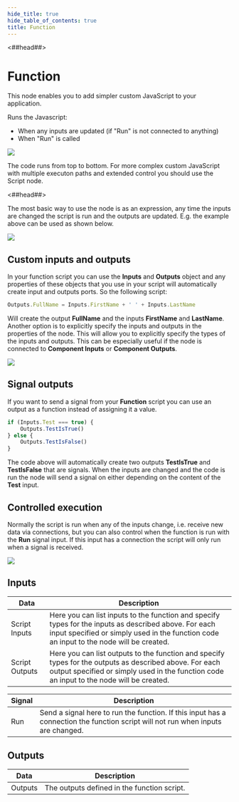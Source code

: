 ```yaml
---
hide_title: true
hide_table_of_contents: true
title: Function
---
```


<##head##>

# Function

This node enables you to add simpler custom JavaScript to your application.

Runs the Javascript:

-   When any inputs are updated (if "Run" is not connected to anything)
-   When "Run" is called

<div className="ndl-image-with-background l">

![](/nodes/javascript/function/function-1.png)

</div>

The code runs from top to bottom. For more complex custom JavaScript with multiple executon paths and extended control you should use the <span className="ndl-node">Script</span> node.

<##head##>

The most basic way to use the node is as an expression, any time the inputs are changed the script is run and the outputs are updated. E.g. the example above can be used as shown below.

<div className="ndl-image-with-background l">

![](/nodes/javascript/function/function-2.png)

</div>

## Custom inputs and outputs

In your function script you can use the **Inputs** and **Outputs** object and any properties of these objects that you use in your script will automatically create input and outputs ports. So the following script:

```javascript
Outputs.FullName = Inputs.FirstName + ' ' + Inputs.LastName
```

Will create the output **FullName** and the inputs **FirstName** and **LastName**. Another option is to explicitly specify the inputs and outputs in the properties of the node. This will allow you to explicitly specify the types of the inputs and outputs. This can be especially useful if the node is connected to **Component Inputs** or **Component Outputs**.

<div className="ndl-image-with-background">

![](/nodes/javascript/function/function-3.png)

</div>

## Signal outputs

If you want to send a signal from your **Function** script you can use an output as a function instead of assigning it a value.

```javascript
if (Inputs.Test === true) {
    Outputs.TestIsTrue()
} else {
    Outputs.TestIsFalse()
}
```

The code above will automatically create two outputs **TestIsTrue** and **TestIsFalse** that are signals. When the inputs are changed and the code is run the node will send a signal on either depending on the content of the **Test** input.

## Controlled execution

Normally the script is run when any of the inputs change, i.e. receive new data via connections, but you can also control when the function is run with the **Run** signal input. If this input has a connection the script will only run when a signal is received.

<div className="ndl-image-with-background l">

![](/nodes/javascript/function/function-4.png)

</div>

## Inputs

| Data                                             | Description                                                                                                                                                                                         |
| ------------------------------------------------ | --------------------------------------------------------------------------------------------------------------------------------------------------------------------------------------------------- |
| <span className="ndl-data">Script Inputs</span>  | Here you can list inputs to the function and specify types for the inputs as described above. For each input specified or simply used in the function code an input to the node will be created.    |
| <span className="ndl-data">Script Outputs</span> | Here you can list outputs to the function and specify types for the outputs as described above. For each output specified or simply used in the function code an input to the node will be created. |

| Signal                                  | Description                                                                                                                      |
| --------------------------------------- | -------------------------------------------------------------------------------------------------------------------------------- |
| <span className="ndl-signal">Run</span> | Send a signal here to run the function. If this input has a connection the function script will not run when inputs are changed. |

## Outputs

| Data                                      | Description                                 |
| ----------------------------------------- | ------------------------------------------- |
| <span className="ndl-data">Outputs</span> | The outputs defined in the function script. |
